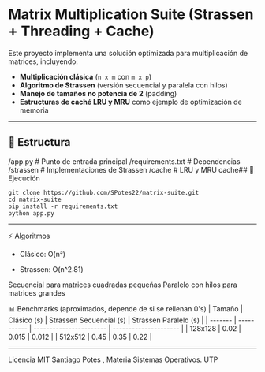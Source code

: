 # Matrix Multiplication Suite (Strassen + Threading + Cache)

Este proyecto implementa una solución optimizada para multiplicación de matrices, incluyendo:

- **Multiplicación clásica** (`n x m` con `m x p`)
- **Algoritmo de Strassen** (versión secuencial y paralela con hilos)
- **Manejo de tamaños no potencia de 2** (padding)
- **Estructuras de caché LRU y MRU** como ejemplo de optimización de memoria
---
## 📂 Estructura
/app.py # Punto de entrada principal
/requirements.txt # Dependencias
/strassen # Implementaciones de Strassen
/cache # LRU y MRU cache## 🚀 Ejecución
```
git clone https://github.com/SPotes22/matrix-suite.git
cd matrix-suite
pip install -r requirements.txt
python app.py
```
---
⚡ Algoritmos
* Clásico: O(n³)

* Strassen: O(n^2.81)

Secuencial para matrices cuadradas pequeñas
Paralelo con hilos para matrices grandes

📊 Benchmarks (aproximados, depende de si se rellenan 0's)
| Tamaño  | Clásico (s) | Strassen Secuencial (s) | Strassen Paralelo (s) |
| ------- | ----------- | ----------------------- | --------------------- |
| 128x128 | 0.02        | 0.015                   | 0.012                 |
| 512x512 | 0.45        | 0.35                    | 0.22                  |

---
Licencia
MIT
Santiago Potes , Materia Sistemas Operativos. UTP
